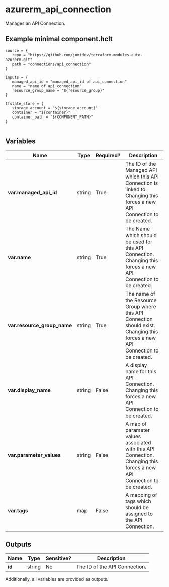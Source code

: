 # azurerm_api_connection

Manages an API Connection.

## Example minimal component.hclt

```hcl
source = {
   repo = "https://github.com/jumidev/terraform-modules-auto-azurerm.git" 
   path = "connections/api_connection" 
}

inputs = {
   managed_api_id = "managed_api_id of api_connection" 
   name = "name of api_connection" 
   resource_group_name = "${resource_group}" 
}

tfstate_store = {
   storage_account = "${storage_account}" 
   container = "${container}" 
   container_path = "${COMPONENT_PATH}" 
}


```

## Variables

| Name | Type | Required? |  Description |
| ---- | ---- | --------- |  ----------- |
| **var.managed_api_id** | string | True | The ID of the Managed API which this API Connection is linked to. Changing this forces a new API Connection to be created. | 
| **var.name** | string | True | The Name which should be used for this API Connection. Changing this forces a new API Connection to be created. | 
| **var.resource_group_name** | string | True | The name of the Resource Group where this API Connection should exist. Changing this forces a new API Connection to be created. | 
| **var.display_name** | string | False | A display name for this API Connection. Changing this forces a new API Connection to be created. | 
| **var.parameter_values** | string | False | A map of parameter values associated with this API Connection. Changing this forces a new API Connection to be created. | 
| **var.tags** | map | False | A mapping of tags which should be assigned to the API Connection. | 



## Outputs

| Name | Type | Sensitive? | Description |
| ---- | ---- | --------- | --------- |
| **id** | string | No  | The ID of the API Connection. | 

Additionally, all variables are provided as outputs.

